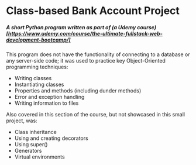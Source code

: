 # Class-based Bank Account Project

##### A short Python program written as part of (a Udemy course)[https://www.udemy.com/course/the-ultimate-fullstack-web-development-bootcamp/]

This program does not have the functionality of connecting to a database or any server-side code; it was used to practice key Object-Oriented programming techniques:

- Writing classes
- Instantiating classes
- Properties and methods (including dunder methods)
- Error and exception handling
- Writing information to files

Also covered in this section of the course, but not showcased in this small project, was:
- Class inheritance
- Using and creating decorators
- Using super()
- Generators
- Virtual environments
